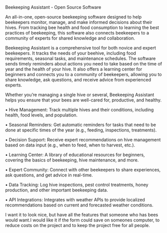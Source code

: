 Beekeeping Assistant - Open Source Software



An all-in-one, open-source beekeeping software designed to help beekeepers monitor, manage, and make informed decisions about their hives. From tracking bee health and food consumption to learning the best practices of beekeeping, this software also connects beekeepers to a community of experts for shared knowledge and collaboration.

Beekeeping Assistant is a comprehensive tool for both novice and expert beekeepers. It tracks the needs of your beehive, including food requirements, seasonal tasks, and maintenance schedules. The software sends timely reminders about actions you need to take based on the time of year and the health of your hive. It also offers a learning center for beginners and connects you to a community of beekeepers, allowing you to share knowledge, ask questions, and receive advice from experienced experts.

Whether you’re managing a single hive or several, Beekeeping Assistant helps you ensure that your bees are well-cared for, productive, and healthy.


• Hive Management: Track multiple hives and their conditions, including health, food levels, and population.

• Seasonal Reminders: Get automatic reminders for tasks that need to be done at specific times of the year (e.g., feeding, inspections, treatments).

• Decision Support: Receive expert recommendations on hive management based on data input (e.g., when to feed, when to harvest, etc.).

• Learning Center: A library of educational resources for beginners, covering the basics of beekeeping, hive maintenance, and more.

• Expert Community: Connect with other beekeepers to share experiences, ask questions, and get advice in real-time.

• Data Tracking: Log hive inspections, pest control treatments, honey production, and other important beekeeping data.

• API Integrations: Integrates with weather APIs to provide localized recommendations based on current and forecasted weather conditions.

I want it to look nice, but have all the features that someone who has bees would want.I would like it if the form could save on someones computer, to reduce costs on the project and to keep the project free for all people. 
